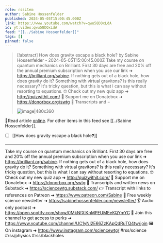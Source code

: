 ```yaml
---
role: rssitem
author: Sabine Hossenfelder
published: 2024-05-05T15:00:45.000Z
link: https://www.youtube.com/watch?v=qwu58DOxLdA
id: yt:video:qwu58DOxLdA
feed: "[[../Sabine Hossenfelder]]"
tags: []
pinned: false
---
```

> [!abstract] How does gravity escape a black hole? by Sabine Hossenfelder - 2024-05-05T15:00:45.000Z
> Take my course on quantum mechanics on Brilliant. First 30 days are free and 20% off the annual premium subscription when you use our link ➜ https://brilliant.org/sabine. If nothing gets out of a black hole, how does gravity do it? Something with virtual gravitons? Is this really necessary? It's tricky question, but this is what I can say without resorting to equations. 🤓 Check out my new quiz app ➜ http://quizwithit.com/ 💌 Support me on Donatebox ➜ https://donorbox.org/swtg 📝 Transcripts and⋯
>
> ![image|480x360](https://i2.ytimg.com/vi/qwu58DOxLdA/hqdefault.jpg)

🔗Read article [online](https://www.youtube.com/watch?v=qwu58DOxLdA). For other items in this feed see [[../Sabine Hossenfelder]].

- [ ] [[How does gravity escape a black hole❓]]
- - -
Take my course on quantum mechanics on Brilliant. First 30 days are free and 20% off the annual premium subscription when you use our link ➜ https://brilliant.org/sabine. If nothing gets out of a black hole, how does gravity do it? Something with virtual gravitons? Is this really necessary? It's tricky question, but this is what I can say without resorting to equations. 🤓 Check out my new quiz app ➜ http://quizwithit.com/ 💌 Support me on Donatebox ➜ https://donorbox.org/swtg 📝 Transcripts and written news on Substack ➜ https://sciencewtg.substack.com/ 👉 Transcript with links to references on Patreon ➜ https://www.patreon.com/Sabine 📩 Free weekly science newsletter ➜ https://sabinehossenfelder.com/newsletter/ 👂 Audio only podcast ➜ https://open.spotify.com/show/0MkNfXlKnMPEUMEeKQYmYC 🔗 Join this channel to get access to perks ➜ https://www.youtube.com/channel/UC1yNl2E66ZzKApQdRuTQ4tw/join 🖼️ On instagram ➜ https://www.instagram.com/sciencewtg/ #rss/science #rss/physics #rss/blackholes
